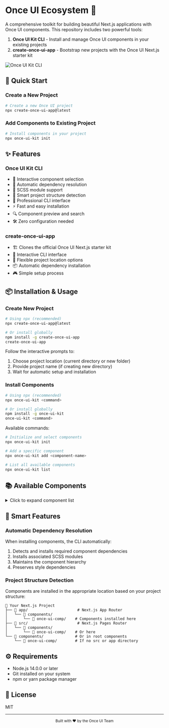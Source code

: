 # Once UI Ecosystem 🎨

A comprehensive toolkit for building beautiful Next.js applications with Once UI components. This repository includes two powerful tools:

1. **Once UI Kit CLI** - Install and manage Once UI components in your existing projects
2. **create-once-ui-app** - Bootstrap new projects with the Once UI Next.js starter kit

![Once UI Kit CLI](https://raw.githubusercontent.com/once-ui-system/nextjs-starter/main/public/once-ui-banner.png)

## 🚀 Quick Start

### Create a New Project

```bash
# Create a new Once UI project
npx create-once-ui-app@latest
```

### Add Components to Existing Project

```bash
# Install components in your project
npx once-ui-kit init
```

## ✨ Features

### Once UI Kit CLI
- 🎯 Interactive component selection
- 🔄 Automatic dependency resolution
- 🎨 SCSS module support
- 📁 Smart project structure detection
- 💅 Professional CLI interface
- ⚡ Fast and easy installation
- 🔍 Component preview and search
- 🛠️ Zero configuration needed

### create-once-ui-app
- 🏗️ Clones the official Once UI Next.js starter kit
- 🤖 Interactive CLI interface
- 📂 Flexible project location options
- 📦 Automatic dependency installation
- 🎮 Simple setup process

## 📦 Installation & Usage

### Create New Project

```bash
# Using npx (recommended)
npx create-once-ui-app@latest

# Or install globally
npm install -g create-once-ui-app
create-once-ui-app
```

Follow the interactive prompts to:
1. Choose project location (current directory or new folder)
2. Provide project name (if creating new directory)
3. Wait for automatic setup and installation

### Install Components

```bash
# Using npx (recommended)
npx once-ui-kit <command>

# Or install globally
npm install -g once-ui-kit
once-ui-kit <command>
```

Available commands:

```bash
# Initialize and select components
npx once-ui-kit init

# Add a specific component
npx once-ui-kit add <component-name>

# List all available components
npx once-ui-kit list
```

## 📚 Available Components

<details>
<summary>Click to expand component list</summary>

- Accordion
- Arrow
- Avatar
- AvatarGroup
- Badge
- Background
- Button
- Carousel
- Card
- Column
- Checkbox
- Chip
- ColorInput
- DateInput
- DatePicker
- DateRangePicker
- Dialog
- Dropdown
- DropdownWrapper
- Fade
- Feedback
- Flex
- GlitchFx
- Grid
- Heading
- HoloFx
- Icon
- IconButton
- InlineCode
- Input
- InteractiveDetails
- Kbd
- LetterFx
- Line
- Logo
- LogoCloud
- NavIcon
- NumberInput
- Option
- PasswordInput
- RadioButton
- RevealFx
- Row
- Scroller
- SegmentedControl
- Select
- Skeleton
- SmartImage
- SmartLink
- Spinner
- StatusIndicator
- StylePanel
- StyleOverlay
- Switch
- Tag
- TagInput
- Text
- Textarea
- TiltFx
- Toast
- Toaster
- ToastProvider
- ToggleButton
- Tooltip
- User
- UserMenu

</details>

## 🔄 Smart Features

### Automatic Dependency Resolution
When installing components, the CLI automatically:
1. Detects and installs required component dependencies
2. Installs associated SCSS modules
3. Maintains the component hierarchy
4. Preserves style dependencies

### Project Structure Detection
Components are installed in the appropriate location based on your project structure:

```
📁 Your Next.js Project
├── 📁 app/                      # Next.js App Router
│   └── 📁 components/
│       └── 📁 once-ui-comp/    # Components installed here
├── 📁 src/                      # Next.js Pages Router
│   └── 📁 components/
│       └── 📁 once-ui-comp/    # Or here
└── 📁 components/              # Or in root components
    └── 📁 once-ui-comp/        # If no src or app directory
```

## ⚙️ Requirements

- Node.js 14.0.0 or later
- Git installed on your system
- npm or yarn package manager

## 📄 License

MIT

---

<div align="center">
  <sub>Built with ❤️ by the Once UI Team</sub>
</div>
